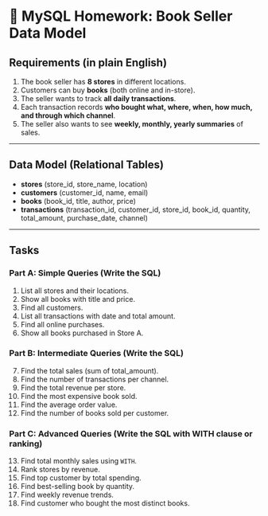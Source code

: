 # 📝 MySQL Homework: Book Seller Data Model

## Requirements (in plain English)
1. The book seller has **8 stores** in different locations.  
2. Customers can buy **books** (both online and in-store).  
3. The seller wants to track **all daily transactions**.  
4. Each transaction records **who bought what, where, when, how much, and through which channel**.  
5. The seller also wants to see **weekly, monthly, yearly summaries** of sales.  

---

## Data Model (Relational Tables)

- **stores** (store_id, store_name, location)  
- **customers** (customer_id, name, email)  
- **books** (book_id, title, author, price)  
- **transactions** (transaction_id, customer_id, store_id, book_id, quantity, total_amount, purchase_date, channel)  

---

## Tasks

### Part A: Simple Queries (Write the SQL)
1. List all stores and their locations.  
2. Show all books with title and price.  
3. Find all customers.  
4. List all transactions with date and total amount.  
5. Find all online purchases.  
6. Show all books purchased in Store A.  

### Part B: Intermediate Queries (Write the SQL)
7. Find the total sales (sum of total_amount).  
8. Find the number of transactions per channel.  
9. Find the total revenue per store.  
10. Find the most expensive book sold.  
11. Find the average order value.  
12. Find the number of books sold per customer.  

### Part C: Advanced Queries (Write the SQL with WITH clause or ranking)
13. Find total monthly sales using `WITH`.  
14. Rank stores by revenue.  
15. Find top customer by total spending.  
16. Find best-selling book by quantity.  
17. Find weekly revenue trends.  
18. Find customer who bought the most distinct books.  
